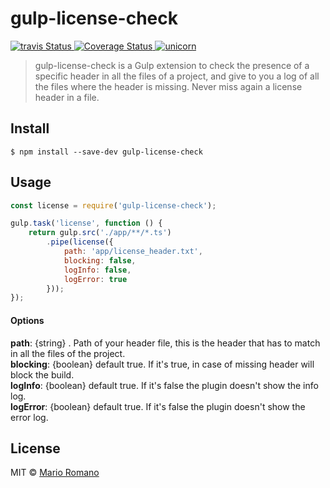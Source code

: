 # gulp-license-check

<p>
  <a title='Build Status' href='https://travis-ci.org/magemello/ci-alarm'>
    <img src='https://travis-ci.org/magemello/gulp-license-check.svg?branch=master' alt='travis Status' />
  </a>
  <a href='https://coveralls.io/github/magemello/gulp-license-check?branch=master'>
    <img src='https://coveralls.io/repos/github/magemello/gulp-license-check/badge.svg?branch=master' alt='Coverage Status' />
  </a>
  <a href='https://www.youtube.com/watch?v=9auOCbH5Ns4'>
    <img src='https://img.shields.io/badge/unicorn-approved-ff69b4.svg' alt='unicorn' />
  </a>
</p>

> gulp-license-check is a Gulp extension to check the presence of a specific header in all the files of a project, and give to you a log of all the files where the header is missing. Never miss again a license header in a file.

## Install

```
$ npm install --save-dev gulp-license-check
```

## Usage

```js
const license = require('gulp-license-check');

gulp.task('license', function () {
    return gulp.src('./app/**/*.ts')
        .pipe(license({
            path: 'app/license_header.txt',
            blocking: false,
            logInfo: false,
            logError: true
        }));
});
```

#### Options

**path**: {string} . Path of your header file, this is the header that has to match in all the files of the project.<br />
**blocking**: {boolean} default true. If it's true, in case of missing header will block the build.<br />
**logInfo**: {boolean} default true. If it's false the plugin doesn't show the info log.<br />
**logError**: {boolean} default true. If it's false the plugin doesn't show the error log.<br />

## License

MIT © [Mario Romano](http://magemello.github.io/)
